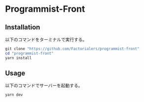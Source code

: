 # Programmist-Front

## Installation

以下のコマンドをターミナルで実行する。

```powershell
git clone "https://github.com/Factorialers/programmist-front"
cd "programmist-front"
yarn install
```

## Usage

以下のコマンドでサーバーを起動する。

```powershell
yarn dev
```
